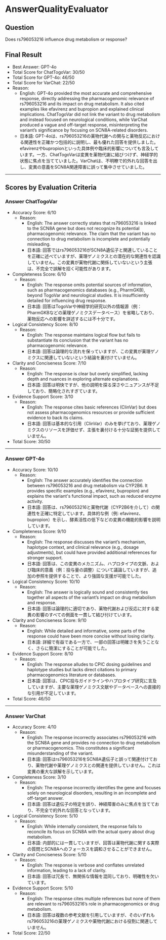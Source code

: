 # AnswerQualityEvaluator

## Question

Does rs796053216 influence drug metabolism or response?

## Final Result

- Best Answer: GPT-4o
- Total Score for ChatTogoVar: 30/50
- Total Score for GPT-4o: 46/50
- Total Score for VarChat: 22/50
- Reason:
  - English: GPT-4o provided the most accurate and comprehensive response, directly addressing the pharmacogenomic relevance of rs796053216 and its impact on drug metabolism. It also cited examples like efavirenz and bupropion and explained clinical implications. ChatTogoVar did not link the variant to drug metabolism and instead focused on neurological conditions, while VarChat produced a vague and off-target response, misinterpreting the variant’s significance by focusing on SCN8A-related disorders.
  - 日本語: GPT-4oは、rs796053216の薬物代謝への関与と薬物反応における関連性を正確かつ包括的に説明し、最も優れた回答を提供しました。efavirenzやbupropionといった具体例や臨床的影響についても言及しています。一方、ChatTogoVarは変異を薬物代謝に結びつけず、神経学的状態に焦点を当てていました。VarChatは、不明瞭で的外れな回答を出し、変異の意義をSCN8A関連障害に誤って集中させていました。

---

## Scores by Evaluation Criteria

### Answer ChatTogoVar
- Accuracy Score: 6/10
  - Reason: 
    - English: The answer correctly states that rs796053216 is linked to the SCN8A gene but does not recognize its potential pharmacogenomic relevance. The claim that the variant has no connection to drug metabolism is incomplete and potentially misleading. 
    - 日本語: 回答ではrs796053216がSCN8A遺伝子と関連していることを正確に述べていますが、薬理ゲノミクスとの潜在的な関連性を認識していません。この変異が薬物代謝に関係していないという主張は、不完全で誤解を招く可能性があります。
- Completeness Score: 6/10
  - Reason: 
    - English: The response omits potential sources of information, such as pharmacogenomics databases (e.g., PharmGKB), beyond TogoVar and neurological studies. It is insufficiently detailed for influencing drug response. 
    - 日本語: 回答はTogoVarや神経学的研究以外の情報源（例：PharmGKBなどの薬理ゲノミクスデータベース）を省略しており、薬物反応への影響を詳述するには不十分です。
- Logical Consistency Score: 8/10
  - Reason: 
    - English: The response maintains logical flow but fails to substantiate its conclusion that the variant has no pharmacogenomic relevance. 
    - 日本語: 回答は論理的な流れを保っていますが、この変異が薬理ゲノミクスに関連していないという結論を裏付けていません。
- Clarity and Conciseness Score: 7/10
  - Reason: 
    - English: The response is clear but overly simplified, lacking depth and nuances in exploring alternate explanations. 
    - 日本語: 回答は明快ですが、他の説明を探る深さやニュアンスが不足しており、簡略化されすぎています。
- Evidence Support Score: 3/10
  - Reason: 
    - English: The response cites basic references (ClinVar) but does not assess pharmacogenomics resources or provide sufficient evidence to back its claims. 
    - 日本語: 回答は基本的な引用（ClinVar）のみを挙げており、薬理ゲノミクスのリソースを評価せず、主張を裏付ける十分な証拠を提供していません。
- Total Score: 30/50

---

### Answer GPT-4o
- Accuracy Score: 10/10
  - Reason: 
    - English: The answer accurately identifies the connection between rs796053216 and drug metabolism via CYP2B6. It provides specific examples (e.g., efavirenz, bupropion) and explains the variant's functional impact, such as reduced enzyme activity. 
    - 日本語: 回答は、rs796053216と薬物代謝（CYP2B6を介して）の関連性を正確に特定しています。具体的な例（例: efavirenz、bupropion）を示し、酵素活性の低下などの変異の機能的影響を説明しています。
- Completeness Score: 9/10
  - Reason: 
    - English: The response discusses the variant’s mechanism, haplotype context, and clinical relevance (e.g., dosage adjustments), but could have provided additional references for stronger support. 
    - 日本語: 回答は、この変異のメカニズム、ハプロタイプの文脈、および臨床的意義（例：投与量の調整）について議論していますが、追加の参照を提供することで、より強固な支援が可能でした。
- Logical Consistency Score: 10/10
  - Reason:
    - English: The answer is logically sound and consistently ties together all aspects of the variant’s impact on drug metabolism and response. 
    - 日本語: 回答は論理的に適切であり、薬物代謝および反応に対する変異の影響のすべての側面を一貫して結び付けています。
- Clarity and Conciseness Score: 9/10
  - Reason: 
    - English: While detailed and informative, some parts of the response could have been more concise without losing clarity. 
    - 日本語: 詳細で有益である一方で、一部の回答は明確さを失うことなく、さらに簡潔にすることが可能でした。
- Evidence Support Score: 8/10
  - Reason: 
    - English: The response alludes to CPIC dosing guidelines and haplotype studies but lacks direct citations to primary pharmacogenomics literature or databases. 
    - 日本語: 回答は、CPIC投与ガイドラインやハプロタイプ研究に言及していますが、主要な薬理ゲノミクス文献やデータベースへの直接的な引用が不足しています。
- Total Score: 46/50

---

### Answer VarChat
- Accuracy Score: 4/10
  - Reason: 
    - English: The response incorrectly associates rs796053216 with the SCN8A gene and provides no connection to drug metabolism or pharmacogenomics. This constitutes a significant misunderstanding of the variant. 
    - 日本語: 回答はrs796053216をSCN8A遺伝子と誤って関連付けており、薬物代謝や薬理ゲノミクスとの関連を提供していません。これは変異の重大な誤解を示しています。
- Completeness Score: 3/10
  - Reason: 
    - English: The response incorrectly identifies the gene and focuses solely on neurological disorders, resulting in an incomplete and off-target answer. 
    - 日本語: 回答は遺伝子の特定を誤り、神経障害のみに焦点を当てており、不完全で的外れな回答となっています。
- Logical Consistency Score: 5/10
  - Reason: 
    - English: While internally consistent, the response fails to reconcile its focus on SCN8A with the actual query about drug metabolism. 
    - 日本語: 内部的には一貫していますが、回答は薬物代謝に関する実際の質問とSCN8Aへのフォーカスを調和させることができません。
- Clarity and Conciseness Score: 5/10
  - Reason: 
    - English: The response is verbose and conflates unrelated information, leading to a lack of clarity. 
    - 日本語: 回答は冗長で、無関係な情報を混同しており、明確性を欠いています。
- Evidence Support Score: 5/10
  - Reason: 
    - English: The response cites multiple references but none of them are relevant to rs796053216’s role in pharmacogenomics or drug metabolism. 
    - 日本語: 回答は複数の参考文献を引用していますが、そのいずれもrs796053216の薬理ゲノミクスや薬物代謝における役割に関連していません。
- Total Score: 22/50